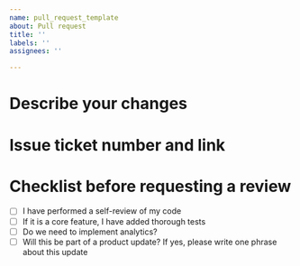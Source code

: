 ```yaml
---
name: pull_request_template
about: Pull request
title: ''
labels: ''
assignees: ''

---
```


# Describe your changes
# Issue ticket number and link
# Checklist before requesting a review
- [ ] I have performed a self-review of my code
- [ ] If it is a core feature, I have added thorough tests
- [ ] Do we need to implement analytics?
- [ ] Will this be part of a product update? If yes, please write one phrase about this update
